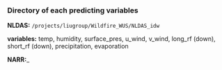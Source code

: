 ### Directory of each predicting variables

__NLDAS:__ `/projects/liugroup/Wildfire_WUS/NLDAS_idw`

**variables:** temp, humidity, surface_pres, u_wind, v_wind, long_rf (down), short_rf (down), precipitation, evaporation

__NARR:___
